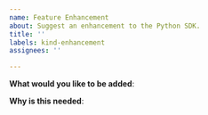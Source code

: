 ```yaml
---
name: Feature Enhancement
about: Suggest an enhancement to the Python SDK.
title: ''
labels: kind-enhancement
assignees: ''

---
```


<!-- Please only use this template for submitting enhancement requests -->

**What would you like to be added**:

**Why is this needed**:
